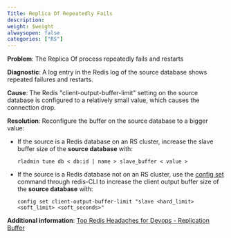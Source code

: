 ```yaml
---
Title: Replica Of Repeatedly Fails
description:
weight: $weight
alwaysopen: false
categories: ["RS"]
---
```

**Problem**: The Replica Of process repeatedly fails and restarts

**Diagnostic**: A log entry in the Redis log of the source database shows repeated failures and restarts.

**Cause**: The Redis "client-output-buffer-limit" setting on the source database
is configured to a relatively small value, which causes the connection drop.

**Resolution**: Reconfigure the buffer on the source database to a bigger value:

- If the source is a Redis database on an RS cluster,
    increase the slave buffer size of the **source database** with:

    `rladmin tune db < db:id | name > slave_buffer < value >`

- If the source is a Redis database not on an RS cluster,
    use the [config set](http://redis.io/commands/config-set) command through
    redis-CLI to increase the client output buffer size of the **source database** with:

    `config set client-output-buffer-limit "slave <hard_limit> <soft_limit> <soft_seconds>"`

**Additional information**: [Top Redis Headaches for Devops - Replication Buffer](https://redislabs.com/blog/top-redis-headaches-for-devops-replication-buffer)
